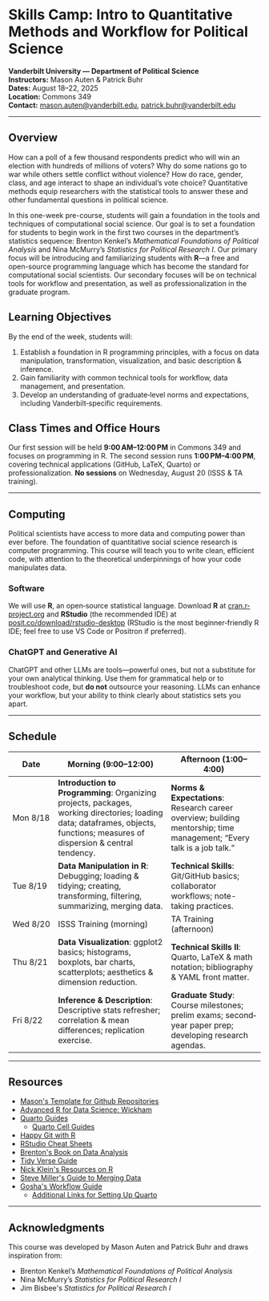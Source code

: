 # Skills Camp: Intro to Quantitative Methods and Workflow for Political Science

**Vanderbilt University — Department of Political Science**\
**Instructors:** Mason Auten & Patrick Buhr\
**Dates:** August 18–22, 2025\
**Location:** Commons 349\
**Contact:** [mason.auten\@vanderbilt.edu](mailto:mason.auten@vanderbilt.edu), [patrick.buhr\@vanderbilt.edu](mailto:patrick.buhr@vanderbilt.edu)

------------------------------------------------------------------------

## Overview

How can a poll of a few thousand respondents predict who will win an election with hundreds of millions of voters? Why do some nations go to war while others settle conflict without violence? How do race, gender, class, and age interact to shape an individual’s vote choice? Quantitative methods equip researchers with the statistical tools to answer these and other fundamental questions in political science.

In this one-week pre-course, students will gain a foundation in the tools and techniques of computational social science. Our goal is to set a foundation for students to begin work in the first two courses in the department’s statistics sequence: Brenton Kenkel’s *Mathematical Foundations of Political Analysis* and Nina McMurry’s *Statistics for Political Research I*. Our primary focus will be introducing and familiarizing students with **R**—a free and open-source programming language which has become the standard for computational social scientists. Our secondary focuses will be on technical tools for workflow and presentation, as well as professionalization in the graduate program.

## Learning Objectives

By the end of the week, students will:

1.  Establish a foundation in R programming principles, with a focus on data manipulation, transformation, visualization, and basic description & inference.
2.  Gain familiarity with common technical tools for workflow, data management, and presentation.
3.  Develop an understanding of graduate‐level norms and expectations, including Vanderbilt‐specific requirements.

## Class Times and Office Hours

Our first session will be held **9:00 AM–12:00 PM** in Commons 349 and focuses on programming in R. The second session runs **1:00 PM–4:00 PM**, covering technical applications (GitHub, LaTeX, Quarto) or professionalization. **No sessions** on Wednesday, August 20 (ISSS & TA training).

------------------------------------------------------------------------

## Computing

Political scientists have access to more data and computing power than ever before. The foundation of quantitative social science research is computer programming. This course will teach you to write clean, efficient code, with attention to the theoretical underpinnings of how your code manipulates data.

### Software

We will use **R**, an open‐source statistical language. Download **R** at [cran.r-project.org](https://cran.r-project.org) and **RStudio** (the recommended IDE) at [posit.co/download/rstudio-desktop](https://posit.co/download/rstudio-desktop) (RStudio is the most beginner‐friendly R IDE; feel free to use VS Code or Positron if preferred).

### ChatGPT and Generative AI

ChatGPT and other LLMs are tools—powerful ones, but not a substitute for your own analytical thinking. Use them for grammatical help or to troubleshoot code, but **do not** outsource your reasoning. LLMs can enhance your workflow, but your ability to think clearly about statistics sets you apart.

------------------------------------------------------------------------

## Schedule

| Date | Morning (9:00–12:00) | Afternoon (1:00–4:00) |
|------------------|---------------------------------|----------------------|
| Mon 8/18 | **Introduction to Programming**: Organizing projects, packages, working directories; loading data; dataframes, objects, functions; measures of dispersion & central tendency. | **Norms & Expectations**: Research career overview; building mentorship; time management; “Every talk is a job talk.” |
| Tue 8/19 | **Data Manipulation in R**: Debugging; loading & tidying; creating, transforming, filtering, summarizing, merging data. | **Technical Skills**: Git/GitHub basics; collaborator workflows; note-taking practices. |
| Wed 8/20 | ISSS Training (morning) | TA Training (afternoon) |
| Thu 8/21 | **Data Visualization**: ggplot2 basics; histograms, boxplots, bar charts, scatterplots; aesthetics & dimension reduction. | **Technical Skills II**: Quarto, LaTeX & math notation; bibliography & YAML front matter. |
| Fri 8/22 | **Inference & Description**: Descriptive stats refresher; correlation & mean differences; replication exercise. | **Graduate Study**: Course milestones; prelim exams; second‐year paper prep; developing research agendas. |

------------------------------------------------------------------------

## Resources

-   [Mason's Template for Github Repositories](https://github.com/Mason-auten/general_template)
-   [Advanced R for Data Science: Wickham](https://r4ds.hadley.nz/)
-   [Quarto Guides](https://quarto.org/docs/guide/)
    -   [Quarto Cell Guides](https://quarto.org/docs/reference/cells/cells-knitr.html)
-   [Happy Git with R](https://happygitwithr.com/)
-   [RStudio Cheat Sheets](https://posit.co/resources/cheatsheets/)
-   [Brenton's Book on Data Analysis](https://bkenkel.com/pdaps/index.html)
-   [Tidy Verse Guide](https://style.tidyverse.org/index.html)
-   [Nick Klein's Resources on R](https://nickchk.com/econometrics.html#r-resources)
-   [Steve Miller's Guide to Merging Data](https://svmiller.com/blog/2021/01/a-tutorial-on-the-join-family-in-r/#myadvice)
-   [Gosha's Workflow Guide](https://github.com/gerasy1987/workflow_workshop)
    -   [Additional Links for Setting Up Quarto](https://github.com/gerasy1987/dotfiles)

------------------------------------------------------------------------

## Acknowledgments

This course was developed by Mason Auten and Patrick Buhr and draws inspiration from:

-   Brenton Kenkel’s *Mathematical Foundations of Political Analysis*
-   Nina McMurry’s *Statistics for Political Research I*
-   Jim Bisbee's *Statistics for Political Research I*